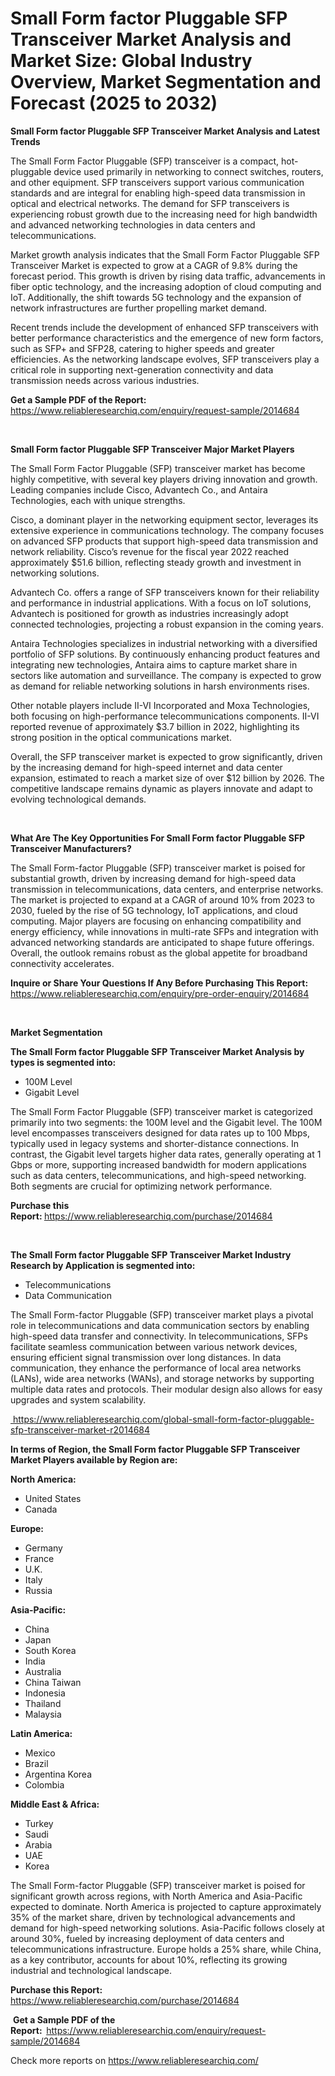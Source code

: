 <p><h1>Small Form factor Pluggable SFP Transceiver Market Analysis and Market Size: Global Industry Overview, Market Segmentation and Forecast (2025 to 2032)</h1></p><p><strong>Small Form factor Pluggable SFP Transceiver Market Analysis and Latest Trends</strong></p>
<p><p>The Small Form Factor Pluggable (SFP) transceiver is a compact, hot-pluggable device used primarily in networking to connect switches, routers, and other equipment. SFP transceivers support various communication standards and are integral for enabling high-speed data transmission in optical and electrical networks. The demand for SFP transceivers is experiencing robust growth due to the increasing need for high bandwidth and advanced networking technologies in data centers and telecommunications.</p><p>Market growth analysis indicates that the Small Form Factor Pluggable SFP Transceiver Market is expected to grow at a CAGR of 9.8% during the forecast period. This growth is driven by rising data traffic, advancements in fiber optic technology, and the increasing adoption of cloud computing and IoT. Additionally, the shift towards 5G technology and the expansion of network infrastructures are further propelling market demand. </p><p>Recent trends include the development of enhanced SFP transceivers with better performance characteristics and the emergence of new form factors, such as SFP+ and SFP28, catering to higher speeds and greater efficiencies. As the networking landscape evolves, SFP transceivers play a critical role in supporting next-generation connectivity and data transmission needs across various industries.</p></p>
<p><strong>Get a Sample PDF of the Report:&nbsp;</strong> <a href="https://www.reliableresearchiq.com/enquiry/request-sample/2014684?utm_campaign=2285&utm_medium=2&utm_source=Github&utm_content=ia&utm_term=29032025&utm_id=small-form-factor-pluggable-sfp-transceiver">https://www.reliableresearchiq.com/enquiry/request-sample/2014684</a></p>
<p>&nbsp;</p>
<p><strong>Small Form factor Pluggable SFP Transceiver Major Market Players</strong></p>
<p><p>The Small Form Factor Pluggable (SFP) transceiver market has become highly competitive, with several key players driving innovation and growth. Leading companies include Cisco, Advantech Co., and Antaira Technologies, each with unique strengths.</p><p>Cisco, a dominant player in the networking equipment sector, leverages its extensive experience in communications technology. The company focuses on advanced SFP products that support high-speed data transmission and network reliability. Cisco’s revenue for the fiscal year 2022 reached approximately $51.6 billion, reflecting steady growth and investment in networking solutions.</p><p>Advantech Co. offers a range of SFP transceivers known for their reliability and performance in industrial applications. With a focus on IoT solutions, Advantech is positioned for growth as industries increasingly adopt connected technologies, projecting a robust expansion in the coming years.</p><p>Antaira Technologies specializes in industrial networking with a diversified portfolio of SFP solutions. By continuously enhancing product features and integrating new technologies, Antaira aims to capture market share in sectors like automation and surveillance. The company is expected to grow as demand for reliable networking solutions in harsh environments rises.</p><p>Other notable players include II-VI Incorporated and Moxa Technologies, both focusing on high-performance telecommunications components. II-VI reported revenue of approximately $3.7 billion in 2022, highlighting its strong position in the optical communications market.</p><p>Overall, the SFP transceiver market is expected to grow significantly, driven by the increasing demand for high-speed internet and data center expansion, estimated to reach a market size of over $12 billion by 2026. The competitive landscape remains dynamic as players innovate and adapt to evolving technological demands.</p></p>
<p>&nbsp;</p>
<p><strong>What Are The Key Opportunities For Small Form factor Pluggable SFP Transceiver Manufacturers?</strong></p>
<p><p>The Small Form-factor Pluggable (SFP) transceiver market is poised for substantial growth, driven by increasing demand for high-speed data transmission in telecommunications, data centers, and enterprise networks. The market is projected to expand at a CAGR of around 10% from 2023 to 2030, fueled by the rise of 5G technology, IoT applications, and cloud computing. Major players are focusing on enhancing compatibility and energy efficiency, while innovations in multi-rate SFPs and integration with advanced networking standards are anticipated to shape future offerings. Overall, the outlook remains robust as the global appetite for broadband connectivity accelerates.</p></p>
<p><strong>Inquire or Share Your Questions If Any Before Purchasing This Report:</strong> <a href="https://www.reliableresearchiq.com/enquiry/pre-order-enquiry/2014684?utm_campaign=2285&utm_medium=2&utm_source=Github&utm_content=ia&utm_term=29032025&utm_id=small-form-factor-pluggable-sfp-transceiver">https://www.reliableresearchiq.com/enquiry/pre-order-enquiry/2014684</a></p>
<p>&nbsp;</p>
<p><strong>Market Segmentation</strong></p>
<p><strong>The Small Form factor Pluggable SFP Transceiver Market Analysis by types is segmented into:</strong></p>
<p><ul><li>100M Level</li><li>Gigabit Level</li></ul></p>
<p><p>The Small Form Factor Pluggable (SFP) transceiver market is categorized primarily into two segments: the 100M level and the Gigabit level. The 100M level encompasses transceivers designed for data rates up to 100 Mbps, typically used in legacy systems and shorter-distance connections. In contrast, the Gigabit level targets higher data rates, generally operating at 1 Gbps or more, supporting increased bandwidth for modern applications such as data centers, telecommunications, and high-speed networking. Both segments are crucial for optimizing network performance.</p></p>
<p><strong>Purchase this Report:&nbsp;</strong><a href="https://www.reliableresearchiq.com/purchase/2014684?utm_campaign=2285&utm_medium=2&utm_source=Github&utm_content=ia&utm_term=29032025&utm_id=small-form-factor-pluggable-sfp-transceiver">https://www.reliableresearchiq.com/purchase/2014684</a></p>
<p>&nbsp;</p>
<p><strong>The Small Form factor Pluggable SFP Transceiver Market Industry Research by Application is segmented into:</strong></p>
<p><ul><li>Telecommunications</li><li>Data Communication</li></ul></p>
<p><p>The Small Form-factor Pluggable (SFP) transceiver market plays a pivotal role in telecommunications and data communication sectors by enabling high-speed data transfer and connectivity. In telecommunications, SFPs facilitate seamless communication between various network devices, ensuring efficient signal transmission over long distances. In data communication, they enhance the performance of local area networks (LANs), wide area networks (WANs), and storage networks by supporting multiple data rates and protocols. Their modular design also allows for easy upgrades and system scalability.</p></p>
<p><a href="https://www.reliableresearchiq.com/global-small-form-factor-pluggable-sfp-transceiver-market-r2014684?utm_campaign=2285&utm_medium=2&utm_source=Github&utm_content=ia&utm_term=29032025&utm_id=small-form-factor-pluggable-sfp-transceiver">&nbsp;https://www.reliableresearchiq.com/global-small-form-factor-pluggable-sfp-transceiver-market-r2014684</a></p>
<p><strong>In terms of Region, the Small Form factor Pluggable SFP Transceiver Market Players available by Region are:</strong></p>
<p>
    <p> <strong> North America: </strong>
        <ul>
            <li>United States</li>
            <li>Canada</li>
        </ul>
        </p> 
    <p> <strong> Europe: </strong>
        <ul>
            <li>Germany</li>
            <li>France</li>
            <li>U.K.</li>
            <li>Italy</li>
            <li>Russia</li>
        </ul>
        </p> 
    <p> <strong> Asia-Pacific: </strong>
        <ul>
            <li>China</li>
            <li>Japan</li>
            <li>South Korea</li>
            <li>India</li>
            <li>Australia</li>
            <li>China Taiwan</li>
            <li>Indonesia</li>
            <li>Thailand</li>
            <li>Malaysia</li>
        </ul>
        </p> 
    <p> <strong> Latin America: </strong>
        <ul>
            <li>Mexico</li>
            <li>Brazil</li>
            <li>Argentina Korea</li>
            <li>Colombia</li>
        </ul>
        </p> 
    <p> <strong> Middle East & Africa: </strong>
        <ul>
            <li>Turkey</li>
            <li>Saudi</li>
            <li>Arabia</li>
            <li>UAE</li>
            <li>Korea</li>
        </ul>
    </p>
    </p>
<p><p>The Small Form-factor Pluggable (SFP) transceiver market is poised for significant growth across regions, with North America and Asia-Pacific expected to dominate. North America is projected to capture approximately 35% of the market share, driven by technological advancements and demand for high-speed networking solutions. Asia-Pacific follows closely at around 30%, fueled by increasing deployment of data centers and telecommunications infrastructure. Europe holds a 25% share, while China, as a key contributor, accounts for about 10%, reflecting its growing industrial and technological landscape.</p></p>
<p><strong>Purchase this Report: </strong><a href="https://www.reliableresearchiq.com/purchase/2014684?utm_campaign=2285&utm_medium=2&utm_source=Github&utm_content=ia&utm_term=29032025&utm_id=small-form-factor-pluggable-sfp-transceiver">https://www.reliableresearchiq.com/purchase/2014684</a></p>
<p>&nbsp;<strong>Get a Sample PDF of the Report:&nbsp;&nbsp;</strong><a href="https://www.reliableresearchiq.com/enquiry/request-sample/2014684?utm_campaign=2285&utm_medium=2&utm_source=Github&utm_content=ia&utm_term=29032025&utm_id=small-form-factor-pluggable-sfp-transceiver">https://www.reliableresearchiq.com/enquiry/request-sample/2014684</a></p>
<p><strong></strong></p>
<p>Check more reports on <a href="https://www.reliableresearchiq.com/?utm_campaign=2285&utm_medium=2&utm_source=Github&utm_content=ia&utm_term=29032025&utm_id=small-form-factor-pluggable-sfp-transceiver">https://www.reliableresearchiq.com/</a></p>